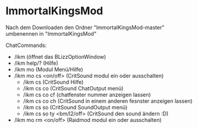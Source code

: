 # ImmortalKingsMod

Nach dem Downloaden
den Ordner "ImmortalKingsMod-master" umbenennen in "ImmortalKingsMod" 

ChatCommands:
   - /ikm			(öffnet das BLizzOptionWindow)
   - /ikm help/?		(Hilfe)
   - /ikm mo 		(Modul Menü/Hilfe)
   - /ikm mo cs <on/off> (CritSound modul ein oder ausschalten)
		- /ikm cs (CritSound Hilfe)
		- /ikm cs co (CritSound ChatOutput menü)
		- /ikm cs co cf (chatfenster nummer anzeigen lassen)
		- /ikm cs co ch <nummer> (CritSound in einem anderen fesnster anzeigen lassen)
		- /ikm cs so (CritSound SoundOutput menü)
		- /ikm cs so ty  <bm/l2/off> (CritSound den sound ändern :D)
   - /ikm mo rm <on/off> (Raidmod modul ein oder ausschalten)
